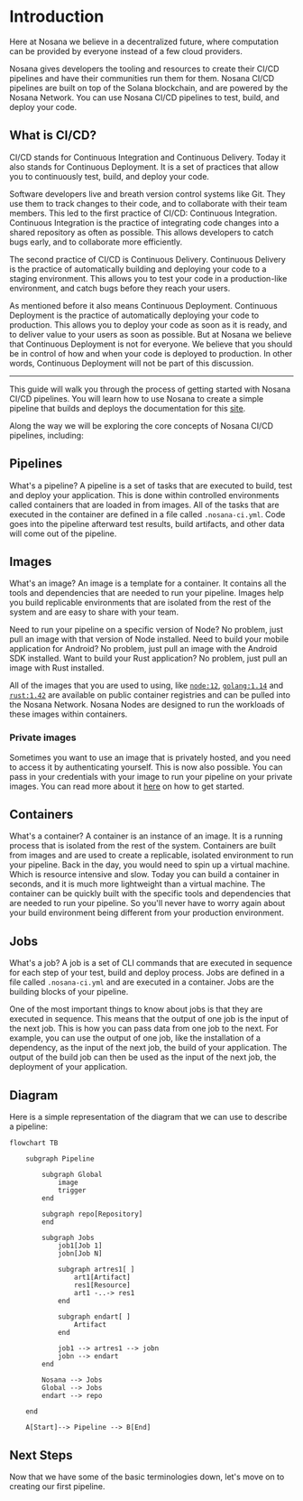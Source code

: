 # Introduction

Here at Nosana we believe in a decentralized future, where computation can be provided by everyone instead of a few cloud providers.

Nosana gives developers the tooling and resources to create their CI/CD pipelines and have their communities run them for them.
Nosana CI/CD pipelines are built on top of the Solana blockchain, and are powered by the Nosana Network.
You can use Nosana CI/CD pipelines to test, build, and deploy your code.

## What is CI/CD?

CI/CD stands for Continuous Integration and Continuous Delivery. Today it also stands for Continuous Deployment. It is a set of practices that allow you to continuously test, build, and deploy your code.

Software developers live and breath version control systems like Git. They use them to track changes to their code, and to collaborate with their team members.
This led to the first practice of CI/CD: Continuous Integration. Continuous Integration is the practice of integrating code changes into a shared repository as often as possible.
This allows developers to catch bugs early, and to collaborate more efficiently.

The second practice of CI/CD is Continuous Delivery. Continuous Delivery is the practice of automatically building and deploying your code to a staging environment.
This allows you to test your code in a production-like environment, and catch bugs before they reach your users.

As mentioned before it also means Continuous Deployment. Continuous Deployment is the practice of automatically deploying your code to production.
This allows you to deploy your code as soon as it is ready, and to deliver value to your users as soon as possible.
But at Nosana we believe that Continuous Deployment is not for everyone. We believe that you should be in control of how and when your code is deployed to production.
In other words, Continuous Deployment will not be part of this discussion.

---

This guide will walk you through the process of getting started with Nosana CI/CD pipelines.
You will learn how to use Nosana to create a simple pipeline that builds and deploys the documentation for this [site](https://docs.nosana.io).

Along the way we will be exploring the core concepts of Nosana CI/CD pipelines, including:

## Pipelines

What's a pipeline? A pipeline is a set of tasks that are executed to build, test and deploy your application.
This is done within controlled environments called containers that are loaded in from images.
All of the tasks that are executed in the container are defined in a file called `.nosana-ci.yml`.
Code goes into the pipeline afterward test results, build artifacts, and other data will come out of the pipeline.

## Images

What's an image? An image is a template for a container. It contains all the tools and dependencies that are needed to run your pipeline.
Images help you build replicable environments that are isolated from the rest of the system and are easy to share with your team.

Need to run your pipeline on a specific version of Node? No problem, just pull an image with that version of Node installed.
Need to build your mobile application for Android? No problem, just pull an image with the Android SDK installed.
Want to build your Rust application? No problem, just pull an image with Rust installed.

All of the images that you are used to using, like [`node:12`](https://hub.docker.com/_/node), [`golang:1.14`](https://hub.docker.com/_/golang) and [`rust:1.42`](https://hub.docker.com/_/rust) are available on public container registries and can be pulled into the Nosana Network. Nosana Nodes are designed to run the workloads of these images within containers.

### Private images

Sometimes you want to use an image that is privately hosted, and you need to access it by authenticating yourself.
This is now also possible. You can pass in your credentials with your image to run your pipeline on your private images.
You can read more about it [here](./start.md) on how to get started.

## Containers

What's a container? A container is an instance of an image.
It is a running process that is isolated from the rest of the system.
Containers are built from images and are used to create a replicable, isolated environment to run your pipeline.
Back in the day, you would need to spin up a virtual machine. Which is resource intensive and slow.
Today you can build a container in seconds, and it is much more lightweight than a virtual machine.
The container can be quickly built with the specific tools and dependencies that are needed to run your pipeline.
So you'll never have to worry again about your build environment being different from your production environment.

## Jobs

What's a job? A job is a set of CLI commands that are executed in sequence for each step of your test, build and deploy process.
Jobs are defined in a file called `.nosana-ci.yml` and are executed in a container.
Jobs are the building blocks of your pipeline.

One of the most important things to know about jobs is that they are executed in sequence. This means that the output of one job is the input of the next job.
This is how you can pass data from one job to the next.
For example, you can use the output of one job, like the installation of a dependency, as the input of the next job, the build of your application.
The output of the build job can then be used as the input of the next job, the deployment of your application.

## Diagram

Here is a simple representation of the diagram that we can use to describe a pipeline:

```mermaid
flowchart TB

    subgraph Pipeline

        subgraph Global
            image
            trigger
        end

        subgraph repo[Repository]
        end

        subgraph Jobs
            job1[Job 1]
            jobn[Job N]

            subgraph artres1[ ]
                art1[Artifact]
                res1[Resource]
                art1 -..-> res1
            end

            subgraph endart[ ]
                Artifact
            end

            job1 --> artres1 --> jobn
            jobn --> endart
        end

        Nosana --> Jobs
        Global --> Jobs
        endart --> repo

    end

    A[Start]--> Pipeline --> B[End]
```

## Next Steps

Now that we have some of the basic terminologies down, let's move on to creating our first pipeline.

